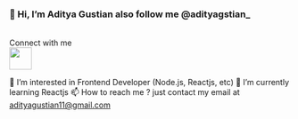 
<h3>👋 Hi, I’m Aditya Gustian also follow me @adityagstian_ </h3>
<br>
Connect with me
<br>
<a href="https://www.instagram.com/adityagstian_/">
  <img src="https://icon2.cleanpng.com/20180324/liw/kisspng-computer-icons-logo-instagram-5ab6f566afb7e2.7879943415219398147197.jpg" width="40px">
</a>

👀 I’m interested in Frontend Developer (Node.js, Reactjs, etc)
🌱 I’m currently learning Reactjs
📫 How to reach me ? just contact my email at adityagustian11@gmail.com

